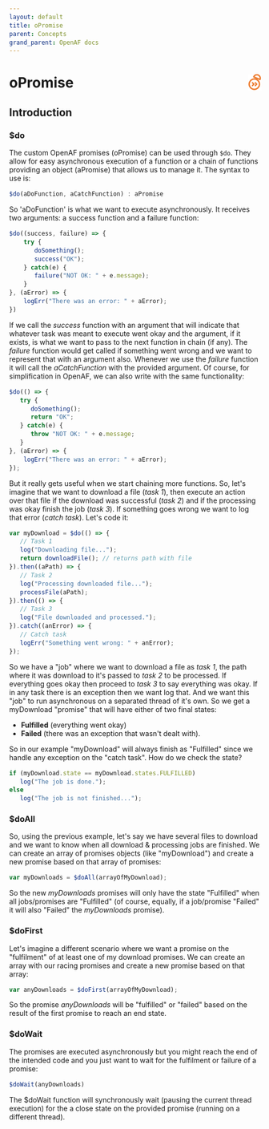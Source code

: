 ```yaml
---
layout: default
title: oPromise
parent: Concepts
grand_parent: OpenAF docs
---
```

# oPromise <a href="/"><img align="right" src="images/openaf_small.png"></a>

## Introduction

### $do
The custom OpenAF promises (oPromise) can be used through ````$do````. They allow for easy asynchronous execution of a function or a chain of functions providing an object (aPromise) that allows us to manage it. The syntax to use is:

````javascript
$do(aDoFunction, aCatchFunction) : aPromise
````

So 'aDoFunction' is what we want to execute asynchronously. It receives two arguments: a success function and a failure function:

````javascript
$do((success, failure) => {
    try {
       doSomething();
       success("OK");
    } catch(e) {
       failure("NOT OK: " + e.message);
    } 
}, (aError) => {
    logErr("There was an error: " + aError);
})
````

If we call the *success* function with an argument that will indicate that whatever task was meant to execute went okay and the argument, if it exists, is what we want to pass to the next function in chain (if any). The *failure* function would get called if something went wrong and we want to represent that with an argument also. Whenever we use the *failure* function it will call the *aCatchFunction* with the provided argument. Of course, for simplification in OpenAF, we can also write with the same functionality:

````javascript
$do(() => {
   try {
      doSomething();
      return "OK";
   } catch(e) {
      throw "NOT OK: " + e.message;
   }
}, (aError) => {
    logErr("There was an error: " + aError);
});
````

But it really gets useful when we start chaining more functions. So, let's imagine that we want to download a file (*task 1*), then execute an action over that file if the download was successful (*task 2*) and if the processing was okay finish the job (*task 3*). If something goes wrong we want to log that error (*catch task*). Let's code it:

````javascript
var myDownload = $do(() => {
   // Task 1
   log("Downloading file...");
   return downloadFile(); // returns path with file
}).then((aPath) => {
   // Task 2
   log("Processing downloaded file...");
   processFile(aPath);
}).then(() => {
   // Task 3
   log("File downloaded and processed.");
}).catch((anError) => {
   // Catch task
   logErr("Something went wrong: " + anError);
});
````

So we have a "job" where we want to download a file as *task 1*, the path where it was download to it's passed to *task 2* to be processed. If everything goes okay then proceed to *task 3* to say everything was okay. If in any task there is an exception then we want log that. And we want this "job" to run asynchronous on a separated thread of it's own. So we get a myDownload "promise" that will have either of two final states:

* **Fulfilled** (everything went okay)
* **Failed** (there was an exception that wasn't dealt with).

So in our example "myDownload" will always finish as "Fulfilled" since we handle any exception on the "catch task". How do we check the state?

````javascript
if (myDownload.state == myDownload.states.FULFILLED)
   log("The job is done.");
else
   log("The job is not finished...");
````

### $doAll

So, using the previous example, let's say we have several files to download and we want to know when all download & processing jobs are finished. We can create an array of promises objects (like "myDownload") and create a new promise based on that array of promises:

````javascript
var myDownloads = $doAll(arrayOfMyDownload);
````

So the new *myDownloads* promises will only have the state "Fulfilled" when all jobs/promises are "Fulfilled" (of course, equally, if a job/promise "Failed" it will also "Failed" the *myDownloads* promise).

### $doFirst

Let's imagine a different scenario where we want a promise on the "fulfilment" of at least one of my download promises. We can create an array with our racing promises and create a new promise based on that array:

````javascript
var anyDownloads = $doFirst(arrayOfMyDownload);
````

So the promise *anyDownloads* will be "fulfilled" or "failed" based on the result of the first promise to reach an end state.

### $doWait

The promises are executed asynchronously but you might reach the end of the intended code and you just want to wait for the fulfilment or failure of a promise:

````javascript
$doWait(anyDownloads)
````

The $doWait function will synchronously wait (pausing the current thread execution) for the a close state on the provided promise (running on a different thread). 
